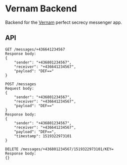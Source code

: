# Vernam Backend

Backend for the [Vernam](https://github.com/dag0310/vernam) perfect secrecy messenger app.

## API
```
GET /messages/+436641234567
Response body:
{
	"sender": "+436801234567",
	"receiver": "+436641234567",
	"payload": "DEF=="
}

POST /messages
Request body:
{
	"sender": "+436801234567",
	"receiver": "+436641234567",
	"payload": "DEF=="
}
Response body:
{
	"sender": "+436801234567",
	"receiver": "+436641234567",
	"payload": "DEF==",
	"timestamp": 1519322973101
}

DELETE /messages/+436801234567/1519322973101/KEY=
Response body:
{}
```
